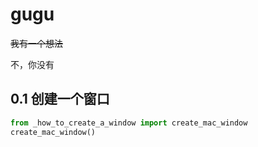 # gugu
~~我有一个想法~~

不，你没有

## 0.1 创建一个窗口
```python
from _how_to_create_a_window import create_mac_window
create_mac_window()
```
